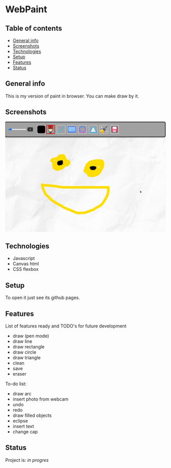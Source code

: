 # WebPaint

## Table of contents
* [General info](#general-info)
* [Screenshots](#screenshots)
* [Technologies](#technologies)
* [Setup](#setup)
* [Features](#features)
* [Status](#status)

## General info
This is my version of paint in browser. You can make draw by it.

## Screenshots
![Example screenshot](./images/ss.png)

## Technologies
* Javascript
* Canvas html
* CSS flexbox

## Setup
To open it just see its github pages.

## Features
List of features ready and TODO's for future development
* draw (pen mode)
* draw line
* draw rectangle
* draw circle
* draw triangle
* clean
* save
* eraser

To-do list:

* draw arc
* insert photo from webcam
* undo
* redo
* draw filled objects
* eclipse
* insert text
* change cap

## Status
Project is: _in progres_
